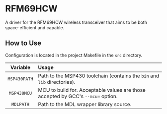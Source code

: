 RFM69HCW
========
A driver for the RFM69HCW wireless transceiver that aims to be both space-efficient and capable.

How to Use
----------
Configuration is located in the project Makefile in the `src` directory.

|Variable|Usage|
|:------:|:----|
|`MSP430PATH`| Path to the MSP430 toolchain (contains the `bin` and `lib` directories).|
|`MSP430MCU`|MCU to build for. Acceptable values are those accepted by GCC's `--mcu=` option.|
|`MDLPATH`|Path to the MDL wrapper library source.|
